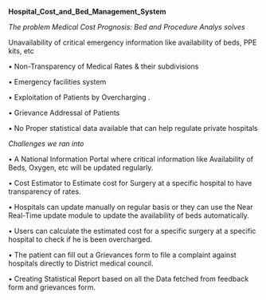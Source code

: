 **Hospital_Cost_and_Bed_Management_System**

*The problem Medical Cost Prognosis: Bed and Procedure Analys solves*

Unavailability of critical emergency information like availability of beds, PPE kits, etc

• Non-Transparency of Medical Rates & their subdivisions

• Emergency facilities system

• Exploitation of Patients by Overcharging .

• Grievance Addressal of Patients

• No Proper statistical data available that can help regulate private hospitals

*Challenges we ran into*

• A National Information Portal where critical information like Availability of Beds, Oxygen, etc will be updated regularly.

• Cost Estimator to Estimate cost for Surgery at a specific hospital to have transparency of rates.

• Hospitals can update manually on regular basis or they can use the Near Real-Time update module to update the availability of beds automatically.

• Users can calculate the estimated cost for a specific surgery at a specific hospital to check if he is been overcharged.

• The patient can fill out a Grievances form to file a complaint against hospitals directly to District medical council.

• Creating Statistical Report based on all the Data fetched from feedback form and grievances form.
